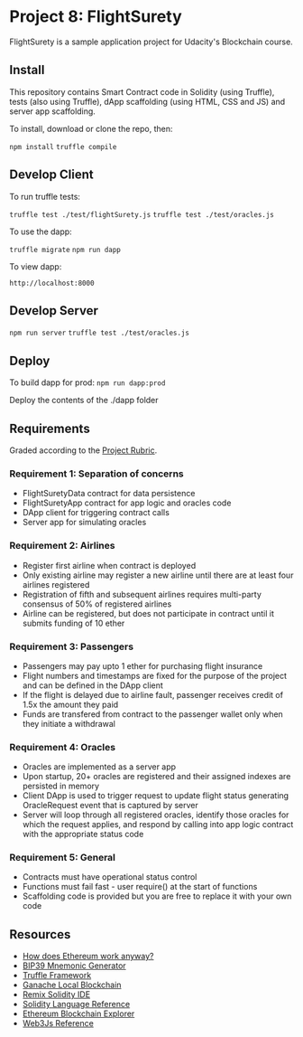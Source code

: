 # Project 8: FlightSurety

FlightSurety is a sample application project for Udacity's Blockchain course.

## Install

This repository contains Smart Contract code in Solidity (using Truffle), tests (also using Truffle), dApp scaffolding (using HTML, CSS and JS) and server app scaffolding.

To install, download or clone the repo, then:

`npm install`
`truffle compile`

## Develop Client

To run truffle tests:

`truffle test ./test/flightSurety.js`
`truffle test ./test/oracles.js`

To use the dapp:

`truffle migrate`
`npm run dapp`

To view dapp:

`http://localhost:8000`

## Develop Server

`npm run server`
`truffle test ./test/oracles.js`

## Deploy

To build dapp for prod:
`npm run dapp:prod`

Deploy the contents of the ./dapp folder

## Requirements

Graded according to the [Project Rubric](https://review.udacity.com/#!/rubrics/1711/view).

### Requirement 1: Separation of concerns

* FlightSuretyData contract for data persistence
* FlightSuretyApp contract for app logic and oracles code
* DApp client for triggering contract calls
* Server app for simulating oracles

### Requirement 2: Airlines

* Register first airline when contract is deployed
* Only existing airline may register a new airline until there are at least four airlines registered
* Registration of fifth and subsequent airlines requires multi-party consensus of 50% of registered airlines
* Airline can be registered, but does not participate in contract until it submits funding of 10 ether

### Requirement 3: Passengers

* Passengers may pay upto 1 ether for purchasing flight insurance
* Flight numbers and timestamps are fixed for the purpose of the project and can be defined in the DApp client
* If the flight is delayed due to airline fault, passenger receives credit of 1.5x the amount they paid
* Funds are transfered from contract to the passenger wallet only when they initiate a withdrawal

### Requirement 4: Oracles

* Oracles are implemented as a server app
* Upon startup, 20+ oracles are registered and their assigned indexes are persisted in memory
* Client DApp is used to trigger request to update flight status generating OracleRequest event that is captured by server
* Server will loop through all registered oracles, identify those oracles for which the request applies, and respond by calling into app logic contract with the appropriate status code

### Requirement 5: General

* Contracts must have operational status control
* Functions must fail fast - user require() at the start of functions
* Scaffolding code is provided but you are free to replace it with your own code

## Resources

* [How does Ethereum work anyway?](https://medium.com/@preethikasireddy/how-does-ethereum-work-anyway-22d1df506369)
* [BIP39 Mnemonic Generator](https://iancoleman.io/bip39/)
* [Truffle Framework](http://truffleframework.com/)
* [Ganache Local Blockchain](http://truffleframework.com/ganache/)
* [Remix Solidity IDE](https://remix.ethereum.org/)
* [Solidity Language Reference](http://solidity.readthedocs.io/en/v0.4.24/)
* [Ethereum Blockchain Explorer](https://etherscan.io/)
* [Web3Js Reference](https://github.com/ethereum/wiki/wiki/JavaScript-API)
